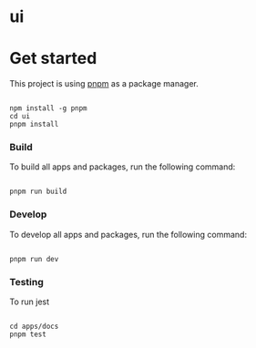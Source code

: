 # ui
# Get started 

This project is using [pnpm](https://pnpm.io/) as a package manager.

```

npm install -g pnpm
cd ui
pnpm install

```


### Build

To build all apps and packages, run the following command:

```

pnpm run build

```

### Develop

To develop all apps and packages, run the following command:

```

pnpm run dev

```
### Testing

To run jest

```

cd apps/docs
pnpm test 

```